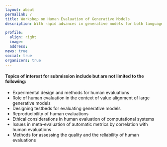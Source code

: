 ```yaml
---
layout: about
permalink: /
title: Workshop on Human Evaluation of Generative Models
description: With rapid advances in generative models for both language and vision modalities, such as GPT-3, DALL-E, CLIP, and OPT, human evaluation of these systems is critical to ensure that they are meaningful, reliable, and aligned with the values of those who need them. These human evaluations are often trusted as indicators of whether models are safe enough to deploy, so it is important that these evaluations themselves are reliable. Several applications relying on these models have since emerged. Aside from the private sector, even governments are increasingly using generative models such as chatbots to better serve their citizens. However, the community also faces a lack of clarity around how to best conduct human evaluations (and what to even evaluate for). It is thus unclear whether prior established practices are sufficient given the socio-technical challenges posed by these systems. Recognizing the successes and socio-technical challenges associated with these technologies, this workshop aims to bring together researchers, practitioners, policy thinkers and implementers, and philanthropic funders to discuss major challenges, outline recent advances, and facilitate future research in these areas. 

profile:
  align: right
  image: 
  address: 
news: true
social: true
organizers: true
---
```


#### Topics of interest for submission include but are not limited to the following:

- Experimental design and methods for human evaluations
- Role of human evaluation in the context of value alignment of large generative models
- Designing testbeds for evaluating generative models
- Reproducibility of human evaluations
- Ethical considerations in human evaluation of computational systems
- Issues in meta-evaluation of automatic metrics by correlation with human evaluations
- Methods for assessing the quality and the reliability of human evaluations
  




<div style="line-height:40%;">
    <br>
</div>

